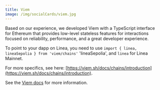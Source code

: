 ```yaml
---
title: Viem
image: /img/socialCards/viem.jpg
---
```


Based on our experience, we developed Viem with a TypeScript interface for Ethereum that provides low-level stateless features for interactions focused on reliability, performance, and a great developer experience.

To point to your dapp on Linea, you need to use ```import { linea, lineaSepolia } from 'viem/chains'``` 'lineaSepolia', and `linea` for Linea Mainnet.

For more specifics, see here: [https://viem.sh/docs/chains/introduction](https://viem.sh/docs/chains/introduction). 

See the [Viem docs](https://viem.sh/docs/getting-started) for more information.
